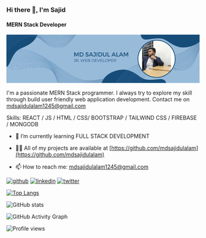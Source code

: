 ### Hi there 👋, I'm Sajid
#### MERN Stack Developer
![MERN Stack Developer](https://github.com/MdSajidulAlam/MdSajidulAlam/blob/main/MYBANNER.png)

I'm a passionate MERN Stack programmer. I always try to explore my skill through build user friendly web application development. Contact me on mdsajidulalam1245@gmail.com

Skills: REACT / JS / HTML / CSS/ BOOTSTRAP / TAILWIND CSS / FIREBASE / MONGODB

- 🌱 I’m currently learning FULL STACK DEVELOPMENT 

- 👨‍💻 All of my projects are available at [https://github.com/mdsajidulalam](https://github.com/mdsajidulalam)

- 📫 How to reach me: mdsajidulalam1245@gmail.com 



[<img src='https://cdn.jsdelivr.net/npm/simple-icons@3.0.1/icons/github.svg' alt='github' height='40'>](https://github.com/mdsajidulalam)  [<img src='https://cdn.jsdelivr.net/npm/simple-icons@3.0.1/icons/linkedin.svg' alt='linkedin' height='40'>](https://www.linkedin.com/in/md-sajidul-alam/)  [<img src='https://cdn.jsdelivr.net/npm/simple-icons@3.0.1/icons/twitter.svg' alt='twitter' height='40'>](https://twitter.com/mdsajidulalam1)  

[![Top Langs](https://github-readme-stats.vercel.app/api/top-langs/?username=mdsajidulalam)](https://github.com/anuraghazra/github-readme-stats)

![GitHub stats](https://github-readme-stats.vercel.app/api?username=mdsajidulalam&show_icons=true)  

![GitHub Activity Graph](https://activity-graph.herokuapp.com/graph?username=mdsajidulalam)  

![Profile views](https://gpvc.arturio.dev/mdsajidulalam)  
